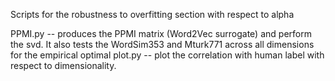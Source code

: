 Scripts for the robustness to overfitting section with respect to alpha

PPMI.py -- produces the PPMI matrix (Word2Vec surrogate) and perform the svd. It also tests the WordSim353 and Mturk771 across all dimensions for the empirical optimal
plot.py -- plot the correlation with human label with respect to dimensionality. 
